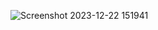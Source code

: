 ![Screenshot 2023-12-22 151941](https://github.com/Benson1198/Ecommerce-django/assets/34964177/e16961e5-f62f-467f-a9db-1e2275a1a70a)
